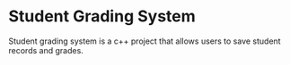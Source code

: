 # Student Grading System
Student grading system is a c++ project that allows users to save student records and grades. 
